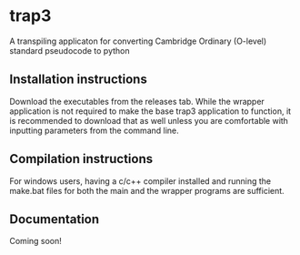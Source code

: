 # trap3
A transpiling applicaton for converting Cambridge Ordinary (O-level) standard pseudocode to python


## Installation instructions
Download the executables from the releases tab. While the wrapper application is not required to make the base trap3 application to function, it is recommended to download that as well unless you are comfortable with inputting parameters from the command line.

## Compilation instructions
For windows users, having a c/c++ compiler installed and running the make.bat files for both the main and the wrapper programs are sufficient.

## Documentation
Coming soon!
